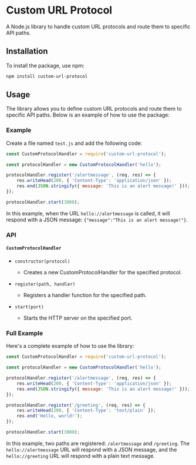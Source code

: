 # Custom URL Protocol

A Node.js library to handle custom URL protocols and route them to specific API paths.

## Installation

To install the package, use npm:

```bash
npm install custom-url-protocol
```

## Usage

The library allows you to define custom URL protocols and route them to specific API paths. Below is an example of how to use the package:

### Example

Create a file named `test.js` and add the following code:

```javascript
const CustomProtocolHandler = require('custom-url-protocol');

const protocolHandler = new CustomProtocolHandler('hello');

protocolHandler.register('/alertmessage', (req, res) => {
    res.writeHead(200, { 'Content-Type': 'application/json' });
    res.end(JSON.stringify({ message: 'This is an alert message!' }));
});

protocolHandler.start(3000);
```

In this example, when the URL `hello://alertmessage` is called, it will respond with a JSON message: `{"message":"This is an alert message!"}`.

### API

#### `CustomProtocolHandler`

- `constructor(protocol)`
  - Creates a new CustomProtocolHandler for the specified protocol.

- `register(path, handler)`
  - Registers a handler function for the specified path.

- `start(port)`
  - Starts the HTTP server on the specified port.

### Full Example

Here's a complete example of how to use the library:

```javascript
const CustomProtocolHandler = require('custom-url-protocol');

const protocolHandler = new CustomProtocolHandler('hello');

protocolHandler.register('/alertmessage', (req, res) => {
    res.writeHead(200, { 'Content-Type': 'application/json' });
    res.end(JSON.stringify({ message: 'This is an alert message!' }));
});

protocolHandler.register('/greeting', (req, res) => {
    res.writeHead(200, { 'Content-Type': 'text/plain' });
    res.end('Hello, world!');
});

protocolHandler.start(3000);
```

In this example, two paths are registered: `/alertmessage` and `/greeting`. The `hello://alertmessage` URL will respond with a JSON message, and the `hello://greeting` URL will respond with a plain text message.
